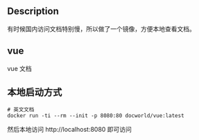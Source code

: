 ## Description

有时候国内访问文档特别慢，所以做了一个镜像，方便本地查看文档。

## vue

vue 文档

## 本地启动方式

```shell
# 英文文档
docker run -ti --rm --init -p 8080:80 docworld/vue:latest
```

然后本地访问 http://localhost:8080 即可访问
